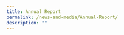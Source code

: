 ```yaml
---
title: Annual Report
permalink: /news-and-media/Annual-Report/
description: ""
---
```

[](/files/SRSC%20Annual%20Report%202021.pdf)

